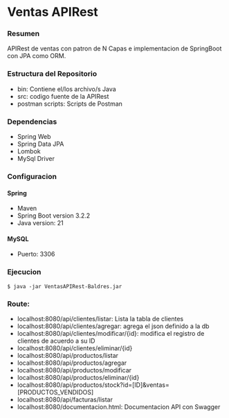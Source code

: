 # Ventas APIRest

### Resumen
APIRest de ventas con patron de N Capas e implementacion de SpringBoot con JPA como ORM.

### Estructura del Repositorio

- bin: Contiene el/los archivo/s Java
- src: codigo fuente de la APIRest
- postman scripts: Scripts de Postman


### Dependencias
- Spring Web
- Spring Data JPA
- Lombok
- MySql Driver

### Configuracion
#### Spring
- Maven
- Spring Boot version 3.2.2
- Java version: 21

#### MySQL
- Puerto: 3306

### Ejecucion

`$ java -jar VentasAPIRest-Baldres.jar`

### Route:
- localhost:8080/api/clientes/listar: Lista la tabla de clientes
- localhost:8080/api/clientes/agregar: agrega el json definido a la db
- localhost:8080/api/clientes/modificar/{id}: modifica el registro de clientes de acuerdo a su ID
- localhost:8080/api/clientes/eliminar/{id}
- localhost:8080/api/productos/listar
- localhost:8080/api/productos/agregar
- localhost:8080/api/productos/modificar
- localhost:8080/api/productos/eliminar/{id}
- localhost:8080/api/productos/stock?id=[ID]&ventas=[PRODUCTOS_VENDIDOS]
- localhost:8080/api/facturas/listar
- localhost:8080/documentacion.html: Documentacion API con Swagger



